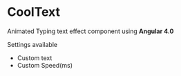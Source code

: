 # CoolText

<p>Animated Typing text effect component using <strong>Angular 4.0</strong></p>

<div>Settings available</div>
<ul>
  <li>Custom text</li>
  <li>Custom Speed(ms)</li>
</ul>
